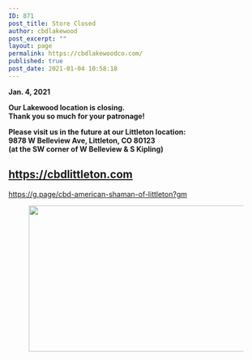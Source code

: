 ```yaml
---
ID: 871
post_title: Store Closed
author: cbdlakewood
post_excerpt: ""
layout: page
permalink: https://cbdlakewoodco.com/
published: true
post_date: 2021-01-04 10:58:18
---
```

<!-- wp:paragraph -->
<p><strong>Jan. 4, 2021</strong></p>
<!-- /wp:paragraph -->

<!-- wp:paragraph {"align":"center"} -->
<p class="has-text-align-center"><strong>Our Lakewood location is closing. </strong><br><strong>Thank you so much for your patronage! </strong></p>
<!-- /wp:paragraph -->

<!-- wp:paragraph {"align":"center"} -->
<p class="has-text-align-center"><strong>Please visit us in the future at our Littleton location: </strong><br><strong>9878 W Belleview Ave, Littleton, CO 80123 </strong><br><strong>(at the SW corner of W Belleview &amp; S Kipling)</strong></p>
<!-- /wp:paragraph -->

<!-- wp:heading {"align":"center"} -->
<h2 class="has-text-align-center"><a href="https://cbdlittleton.com "><strong>https://cbdlittleton.com </strong></a></h2>
<!-- /wp:heading -->

<!-- wp:paragraph -->
<p><a href="https://g.page/cbd-american-shaman-of-littleton?gm">https://g.page/cbd-american-shaman-of-littleton?gm</a></p>
<!-- /wp:paragraph -->

<!-- wp:image {"align":"center","id":868,"width":512,"height":288,"sizeSlug":"large"} -->
<div class="wp-block-image"><figure class="aligncenter size-large is-resized"><img src="https://cbdlakewoodco.com/wp-content/uploads/2021/01/storeclosed-1024x576.jpg" alt="" class="wp-image-868" width="512" height="288"/></figure></div>
<!-- /wp:image -->